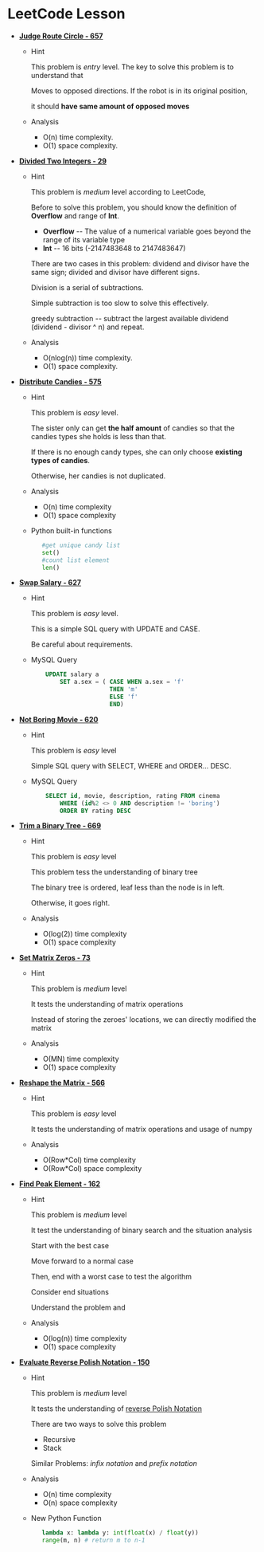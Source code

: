 # LeetCode Lesson



* **[Judge Route Circle - 657](https://leetcode.com/problems/judge-route-circle/description/)**
    * Hint
        
        This problem is *entry* level. The key to solve this problem is to understand that 
        
        Moves to opposed  directions. If the robot is in its original position, 
        
        it should **have same amount of opposed moves** 
    
    * Analysis
        * O(n) time complexity. 
        * O(1) space complexity.
         
 
 
* **[Divided Two Integers - 29](https://leetcode.com/problems/divide-two-integers/description/)**
    * Hint
        
        This problem is *medium* level according to LeetCode,
        
        Before to solve this problem, you should know the definition of **Overflow** and range of **Int**.
         
        * **Overflow** -- The value of a numerical variable goes beyond the range of its variable type
        * **Int** -- 16 bits (-2147483648 to 2147483647)
        
        There are two cases in this problem: dividend and divisor have the same sign; divided and divisor have different signs.
        
        Division is a serial of subtractions.
        
        Simple subtraction is too slow to solve this effectively.
        
        greedy subtraction -- subtract the largest available dividend (dividend - divisor ^ n) and repeat. 
        
    * Analysis
        * O(nlog(n)) time complexity.
        * O(1) space complexity.

*   **[Distribute Candies - 575](https://leetcode.com/problems/distribute-candies/description/)**

    * Hint

        This problem is *easy* level.

        The sister only can get **the half amount** of candies so that the candies types she holds is less than that.

        If there is no enough candy types, she can only choose **existing types of candies**.

        Otherwise, her candies is not duplicated.

    * Analysis

        * O(n) time complexity
        * O(1) space complexity

    * Python built-in functions

        ```python
           #get unique candy list
           set()
           #count list element
           len()
        ```

*   **[Swap Salary - 627](https://leetcode.com/problems/swap-salary/description/)**

    * Hint

        This problem is *easy* level.

        This is a simple SQL query with UPDATE and CASE.

        Be careful about requirements.

    * MySQL Query
        ```sql
            UPDATE salary a
                SET a.sex = ( CASE WHEN a.sex = 'f'
                              THEN 'm'
                              ELSE 'f'
                              END)
        ```

* **[Not Boring Movie - 620](https://leetcode.com/problems/not-boring-movies/description/)**

    * Hint

        This problem is *easy* level

        Simple SQL query with SELECT, WHERE and ORDER... DESC.

    * MySQL Query

        ```sql
            SELECT id, movie, description, rating FROM cinema
                WHERE (id%2 <> 0 AND description != 'boring')
                ORDER BY rating DESC
        ```

* **[Trim a Binary Tree - 669](https://leetcode.com/problems/trim-a-binary-search-tree/description/)**

    * Hint

        This problem is *easy* level

        This problem tess the understanding of binary tree

        The binary tree is ordered, leaf less than the node is in left.

        Otherwise, it goes right.

    * Analysis

        * O(log(2)) time complexity
        * O(1) space complexity
* **[Set Matrix Zeros - 73](https://leetcode.com/problems/set-matrix-zeroes/description/)**

    * Hint

        This problem is *medium* level

        It tests the understanding of matrix operations

        Instead of storing the zeroes' locations, we can directly modified the matrix

    * Analysis
        * O(MN) time complexity
        * O(1)  space complexity
        
* **[Reshape the Matrix - 566](https://leetcode.com/problems/reshape-the-matrix/description/)**
    
    * Hint
        
        This problem is *easy* level
        
        It tests the understanding of matrix operations and usage of numpy
        
    * Analysis
    
        * O(Row*Col) time complexity
        * O(Row*Col) space complexity
        
* **[Find Peak Element - 162](https://leetcode.com/problems/find-peak-element/description/)**
    
    * Hint
    
       This problem is *medium* level
       
       It test the understanding of binary search and the situation analysis
       
       Start with the best case
       
       Move forward to a normal case
       
       Then, end with a worst case to test the algorithm
       
       Consider end situations
       
       Understand the problem and 
       
    * Analysis
    
        * O(log(n)) time complexity
        * O(1) space complexity

*   **[Evaluate Reverse Polish Notation - 150](https://leetcode.com/problems/evaluate-reverse-polish-notation/description/)**
        
    * Hint
    
        This problem is *medium* level
        
        It tests the understanding of [reverse Polish Notation](https://en.wikipedia.org/wiki/Reverse_Polish_notation)
        
        There are two ways to solve this problem
            
        * Recursive
        * Stack
        
        Similar Problems: *infix notation* and *prefix notation*
    
    * Analysis
    
        * O(n) time complexity
        * O(n) space complexity
        
    * New Python Function
    
        ```python
           lambda x: lambda y: int(float(x) / float(y))
           range(m, n) # return m to n-1

        ```
        





     